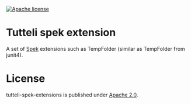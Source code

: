 [![Apache license](https://img.shields.io/badge/license-Apache%202.0-brightgreen.svg)](http://opensource.org/licenses/Apache2.0)

# Tutteli spek extension
A set of [Spek](http://spekframework.org/) extensions such as TempFolder (similar as TempFolder from junit4).

# License
tutteli-spek-extensions is published under [Apache 2.0](http://opensource.org/licenses/Apache2.0).
